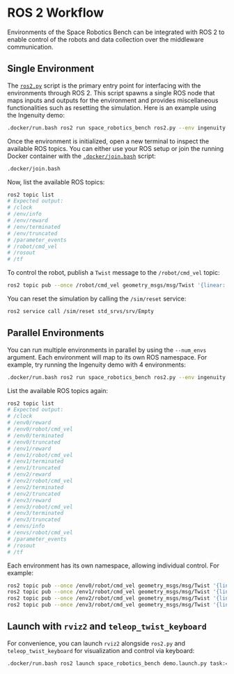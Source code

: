 # ROS 2 Workflow

Environments of the Space Robotics Bench can be integrated with ROS 2 to enable control of the robots and data collection over the middleware communication.

## Single Environment

The [`ros2.py`](https://github.com/AndrejOrsula/space_robotics_bench/blob/main/scripts/ros2.py) script is the primary entry point for interfacing with the environments through ROS 2. This script spawns a single ROS node that maps inputs and outputs for the environment and provides miscellaneous functionalities such as resetting the simulation. Here is an example using the Ingenuity demo:

```bash
.docker/run.bash ros2 run space_robotics_bench ros2.py --env ingenuity
```

Once the environment is initialized, open a new terminal to inspect the available ROS topics. You can either use your ROS setup or join the running Docker container with the [`.docker/join.bash`](https://github.com/AndrejOrsula/space_robotics_bench/blob/main/.docker/join.bash) script:

```bash
.docker/join.bash
```

Now, list the available ROS topics:

```bash
ros2 topic list
# Expected output:
# /clock
# /env/info
# /env/reward
# /env/terminated
# /env/truncated
# /parameter_events
# /robot/cmd_vel
# /rosout
# /tf
```

To control the robot, publish a `Twist` message to the `/robot/cmd_vel` topic:

```bash
ros2 topic pub --once /robot/cmd_vel geometry_msgs/msg/Twist '{linear: {x: 1.0}}'
```

You can reset the simulation by calling the `/sim/reset` service:

```bash
ros2 service call /sim/reset std_srvs/srv/Empty
```

## Parallel Environments

You can run multiple environments in parallel by using the `--num_envs` argument. Each environment will map to its own ROS namespace. For example, try running the Ingenuity demo with 4 environments:

```bash
.docker/run.bash ros2 run space_robotics_bench ros2.py --env ingenuity --num_envs 4
```

List the available ROS topics again:

```bash
ros2 topic list
# Expected output:
# /clock
# /env0/reward
# /env0/robot/cmd_vel
# /env0/terminated
# /env0/truncated
# /env1/reward
# /env1/robot/cmd_vel
# /env1/terminated
# /env1/truncated
# /env2/reward
# /env2/robot/cmd_vel
# /env2/terminated
# /env2/truncated
# /env3/reward
# /env3/robot/cmd_vel
# /env3/terminated
# /env3/truncated
# /envs/info
# /envs/robot/cmd_vel
# /parameter_events
# /rosout
# /tf
```

Each environment has its own namespace, allowing individual control. For example:

```bash
ros2 topic pub --once /env0/robot/cmd_vel geometry_msgs/msg/Twist '{linear: {x: -1.0}}'
ros2 topic pub --once /env1/robot/cmd_vel geometry_msgs/msg/Twist '{linear: {x: 1.0}}'
ros2 topic pub --once /env2/robot/cmd_vel geometry_msgs/msg/Twist '{linear: {y: -1.0}}'
ros2 topic pub --once /env3/robot/cmd_vel geometry_msgs/msg/Twist '{linear: {y: 1.0}}'
```

## Launch with `rviz2` and `teleop_twist_keyboard`

For convenience, you can launch `rviz2` alongside `ros2.py` and `teleop_twist_keyboard` for visualization and control via keyboard:

```bash
.docker/run.bash ros2 launch space_robotics_bench demo.launch.py task:=ingenuity_visual num_envs:=4
```
